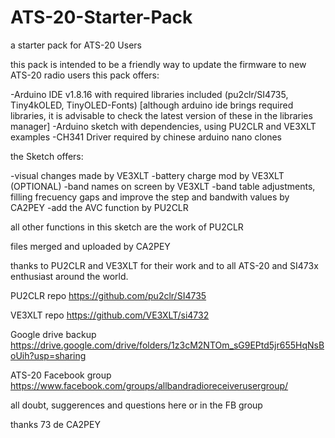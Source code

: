 # ATS-20-Starter-Pack
a starter pack for ATS-20 Users

this pack is intended to be a friendly way to update the firmware to new ATS-20 radio users
this pack offers:

-Arduino IDE v1.8.16 with required libraries included (pu2clr/SI4735, Tiny4kOLED, TinyOLED-Fonts) [although arduino ide brings required libraries, it is advisable to check the latest version of these in the libraries manager]
-Arduino sketch with dependencies, using PU2CLR and VE3XLT examples
-CH341 Driver required by chinese arduino nano clones

the Sketch offers:

-visual changes made by VE3XLT
-battery charge mod by VE3XLT (OPTIONAL)
-band names on screen by VE3XLT
-band table adjustments, filling frecuency gaps and improve the step and bandwith values by CA2PEY
-add the AVC function by PU2CLR 

all other functions in this sketch are the work of PU2CLR 

files merged and uploaded by CA2PEY

thanks to PU2CLR and VE3XLT for their work and to all ATS-20 and SI473x enthusiast around the world.

PU2CLR repo  https://github.com/pu2clr/SI4735

VE3XLT repo  https://github.com/VE3XLT/si4732

Google drive backup https://drive.google.com/drive/folders/1z3cM2NTOm_sG9EPtd5jr655HqNsBoUih?usp=sharing

ATS-20 Facebook group https://www.facebook.com/groups/allbandradioreceiverusergroup/

all doubt, suggerences and questions here or in the FB group

thanks 73 de CA2PEY
